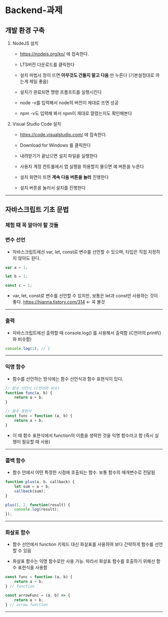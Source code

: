 # Backend-과제

## 개발 환경 구축

1. NodeJS 설치

    - https://nodejs.org/ko/ 에 접속한다. 
    
    - LTS버전 다운로드를 클릭한다

    - 설치 마법사 창이 뜨면 **아무것도 건들지 말고 다음** 만 누른다 (기본설정대로 까는게 제일 좋음)

    - 설치가 완료되면 명령 프롬프트를 실행시킨다

    - node -v를 입력해서 node의 버전이 제대로 뜨면 성공

    - npm -v도 입력해 봐서 npm이 제대로 깔렸는지도 확인해본다

2. Visual Studio Code 설치

    - https://code.visualstudio.com/ 에 접속한다.

    - Download for Windows 를 클릭한다

    - 내려받기가 끝났으면 설치 파일을 실행한다

    - 사용자 계정 컨트롤에서 앱 실행을 허용할지 물으면 예 버튼을 누른다

    - 설치 화면이 뜨면 **계속 다음 버튼을 눌러** 진행한다

    - 설치 버튼을 눌러서 설치를 진행한다

---

## 자바스크립트 기초 문법

### 체험 때 꼭 알아야 할 것들

### 변수 선언

- 자바스크립트에선 var, let, const로 변수를 선언할 수 있으며, 타입은 직접 지정하지 않아도 된다.

``` javascript
var a = 1;

let b = 1;

const c = 1;
```

- var, let, const로 변수를 선언할 수 있지만, 보통은 let과 const만 사용하는 것이 좋다.
https://hianna.tistory.com/314 <- 꼭 볼것

---
### 출력

- 자바스크립트에선 출력할 때 console.log() 를 사용해서 출력함 (C언어의 printf()와 비슷함)

``` javascript
console.log(1); // 1
```
---
### 익명 함수

- 함수를 선언하는 방식에는 함수 선언식과 함수 표현식이 있다.

``` javascript
// 함수 선언식 (C언어와 비슷)
function func(a, b) {
    return a + b;
}

// 함수 표현식
const func = function (a, b) {
    return a + b;
}
```

- 이 때 함수 표현식에서 function의 이름을 생략한 것을 익명 함수라고 함 (즉시 실행이 필요할 때 사용)
---
### 콜백 함수

- 함수 안에서 어떤 특정한 시점에 호출되는 함수. 보통 함수의 매개변수로 전달됨

``` javascript 
function plus(a, b, callback) {
    let sum = a + b;
    callback(sum);
}

plus(1, 2, function(result) {
    console.log(result);
});
```
---
### 화살표 함수

- 함수 선언에서 function 키워드 대신 화살표를 사용하여 보다 간략하게 함수를 선언할 수 있음

- 화살표 함수는 익명 함수로만 사용 가능. 따라서 화살표 함수를 호출하기 위해선 함수 표현식을 사용함

``` javascript
const func = function (a, b) {
    return a + b;
} // function

const arrowFunc = (a, b) => {
    return a + b;
} // arrow function
```
---